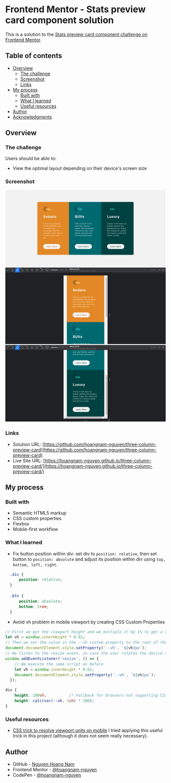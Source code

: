 # Frontend Mentor - Stats preview card component solution

This is a solution to the [Stats preview card component challenge on Frontend Mentor](https://www.frontendmentor.io/challenges/stats-preview-card-component-8JqbgoU62).

## Table of contents

- [Overview](#overview)
  - [The challenge](#the-challenge)
  - [Screenshot](#screenshot)
  - [Links](#links)
- [My process](#my-process)
  - [Built with](#built-with)
  - [What I learned](#what-i-learned)
  - [Useful resources](#useful-resources)
- [Author](#author)
- [Acknowledgments](#acknowledgments)


## Overview

### The challenge

Users should be able to:

- View the optimal layout depending on their device's screen size

### Screenshot

![](./images/screenshot.png)
![](./images/screenshot-mobile1.png)
![](./images/screenshot-mobile2.png)


### Links

- Solution URL: [https://github.com/hoangnam-nguyen/three-column-preview-card](https://github.com/hoangnam-nguyen/three-column-preview-card)
- Live Site URL: [https://hoangnam-nguyen.github.io/three-column-preview-card/](https://hoangnam-nguyen.github.io/three-column-preview-card/)

## My process

### Built with

- Semantic HTML5 markup
- CSS custom properties
- Flexbox
- Mobile-first workflow


### What I learned

- Fix button position within div: set div to `position: relative`, then set button to `position: absolute` and adjust its position within div using `top, bottom, left, right`.

```css
  .div {
      position: relative;
  }
  
  .btn {
      position: absolute;
      bottom: 5rem;
  }
```

- Avoid vh problem in mobile viewport by creating CSS Custom Properties
```js
// First we get the viewport height and we multiple it by 1% to get a value for a vh unit
let vh = window.innerHeight * 0.01;
// Then we set the value in the --vh custom property to the root of the document
document.documentElement.style.setProperty('--vh', `${vh}px`);
// We listen to the resize event, in case the user rotates the device screen, like from landscape to portrait
window.addEventListener('resize', () => {
    // We execute the same script as before
    let vh = window.innerHeight * 0.01;
    document.documentElement.style.setProperty('--vh', `${vh}px`);
  });
```
```css
div {
    height: 100vh;          /* Fallback for browsers not supporting CSS custom properties */
    height: calc(var(--vh, 1vh) * 100);
}
```


### Useful resources

- [CSS trick to resolve viewport units on mobile](https://css-tricks.com/the-trick-to-viewport-units-on-mobile/) I tried applying this useful trick in this project (although it does not seem really necessary).


## Author

- GitHub - [Nguyen Hoang Nam](https://github.com/hoangnam-nguyen)
- Frontend Mentor - [@hoangnam-nguyen](https://www.frontendmentor.io/profile/hoangnam-nguyen)
- CodePen - [@hoangnam-nguyen](https://codepen.io/hoangnam-nguyen)


